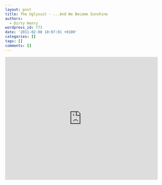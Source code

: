 ```yaml
---
layout: post
title: The Uglysuit - ...And We Became Sunshine
authors:
  - Dirty Henry
wordpress_id: 773
date: '2011-02-08 10:07:01 +0100'
categories: []
tags: []
comments: []
---
```

<iframe title="YouTube video player" width="500" height="405" src="http://www.youtube.com/embed/bKDywgbsMeo?rel=0" frameborder="0" allowfullscreen></iframe>
